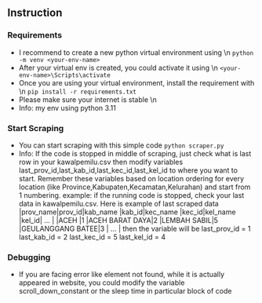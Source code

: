 ## Instruction

### Requirements
- I recommend to create a new python virtual environment using \n
```python -m venv <your-env-name>```
- After your virtual env is created, you could activate it using \n
```<your-env-name>\Scripts\activate```
- Once you are using your virtual environment, install the requirement with \n
```pip install -r requirements.txt```
- Please make sure your internet is stable \n
- Info: my env using python 3.11

### Start Scraping
- You can start scraping with this simple code
```python scraper.py```
- Info: If the code is stopped in middle of scraping, just check what is last row in your kawalpemilu.csv then modify variables last_prov_id,last_kab_id,last_kec_id,last_kel_id to where you want to start. Remember these variables based on location ordering for every location (like Province,Kabupaten,Kecamatan,Kelurahan) and start from 1 numbering. 
example: if the running code is stopped, check your last data in kawalpemilu.csv. Here is example of last scraped data
|prov_name|prov_id|kab_name       |kab_id|kec_name    |kec_id|kel_name         |kel_id| ... |
|ACEH     |1      |ACEH BARAT DAYA|2     |LEMBAH SABIL|5     |GEULANGGANG BATEE|3     | ... |
then the variable will be
last_prov_id = 1
last_kab_id = 2
last_kec_id = 5
last_kel_id = 4

### Debugging 
- If you are facing error like element not found, while it is actually appeared in website, you could modify the variable scroll_down_constant or the sleep time in particular block of code